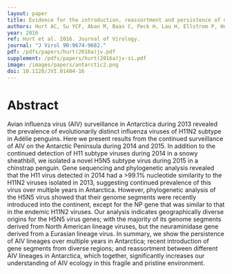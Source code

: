 ```yaml
---
layout: paper
title: Evidence for the introduction, reassortment and persistence of diverse influenza A viruses in Antarctica
authors: Hurt AC, Su YCF, Aban M, Baas C, Peck H, Lau H, Ellstrom P, Hernandez J, Barr IG, Olsen B, Vijaykrishna D, Gonzalez-Acuna D.  
year: 2016
ref: Hurt et al. 2016. Journal of Virology.
journal: "J Virol 90:9674-9682."
pdf: /pdfs/papers/hurt(2016a)jv.pdf
supplement: /pdfs/papers/hurt(2016a)jv-si.pdf
image: /images/papers/antarctic2.png
doi: 10.1128/JVI.01404-16
---
```


# Abstract
Avian influenza virus (AIV) surveillance in Antarctica during 2013 revealed the prevalence of evolutionarily distinct influenza viruses of H11N2 subtype in Adélie penguins. Here we present results from the continued surveillance of AIV on the Antarctic Peninsula during 2014 and 2015. In addition to the continued detection of H11 subtype viruses during 2014 in a snowy sheathbill, we isolated a novel H5N5 subtype virus during 2015 in a chinstrap penguin. Gene sequencing and phylogenetic analysis revealed that the H11 virus detected in 2014 had a >99.1% nucleotide similarity to the H11N2 viruses isolated in 2013, suggesting continued prevalence of this virus over multiple years in Antarctica. However, phylogenetic analysis of the H5N5 virus showed that their genome segments were recently introduced into the continent, except for the NP gene that was similar to that in the endemic H11N2 viruses. Our analysis indicates geographically diverse origins for the H5N5 virus genes; with the majority of its genome segments derived from North American lineage viruses, but the neuraminidase gene derived from a Eurasian lineage virus. In summary, we show the persistence of AIV lineages over multiple years in Antarctica; recent introduction of gene segments from diverse regions; and reassortment between different AIV lineages in Antarctica, which together, significantly increases our understanding of AIV ecology in this fragile and pristine environment.
